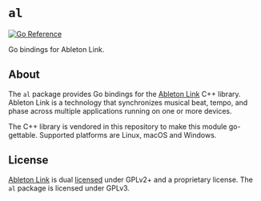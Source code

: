 # `al`
[![Go Reference](https://pkg.go.dev/badge/essaim.dev/al.svg)](https://pkg.go.dev/essaim.dev/al)

Go bindings for Ableton Link.

## About

The `al` package provides Go bindings for the [Ableton Link](https://ableton.github.io/link/) C++ library. Ableton Link is a technology that synchronizes musical beat, tempo, and phase across multiple applications running on one or more devices.

The C++ library is vendored in this repository to make this module go-gettable. Supported platforms are Linux, macOS and Windows.

## License

[Ableton Link](https://github.com/Ableton/link) is dual [licensed](https://github.com/Ableton/link/blob/master/LICENSE.md) under GPLv2+ and a proprietary license.
The `al` package is licensed under GPLv3.
